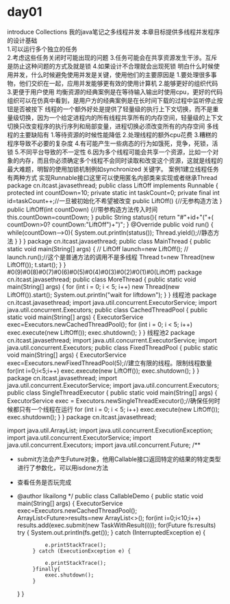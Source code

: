 # day01
introduce Collections 
我的java笔记之多线程并发
本章目标提供多线程并发程序的设计基础    
1.可以运行多个独立的任务  
2.考虑这些任务关闭时可能出现的问题
3.任务可能会在共享资源发生干涉。互斥是防止这种问题的方式及就是锁
4.如果设计不合理就会出现死锁
明白什么时候使用并发，什么时候避免使用并发是关键，使用他们的主要原因是
1.要处理很多事物，他们交织在一起，应用并发能够更有效的使用计算机
2.能够更好的组织代码
3.更便于用户使用
均衡资源的经典案例是在等待输入输出时使用cpu，更好的代码组织可以在仿真中看到，是用户方的经典案例是在长时间下载的过程中监听停止按钮是否被按下
线程的一个额外好处是提供了轻量级的执行上下文切换，而不是重量级切换，因为一个给定进程内的所有线程共享所有的内存空间，轻量级的上下文切换只改变程序的执行序列和局部变量，进程切换必须改变所有的内存空间
多线程的主要缺陷有
1.等待资源的时候性能降低
2.处理线程的额外cpu花费
3.糟糕的程序导致不必要的复杂度
4.有可能产生一些病态的行为如饿死，竞争，死锁，活锁
5.不同平台导致的不一定性
6.因为多个线程可能会共享一个资源，比如一个对象的内存，而且你必须确定多个线程不会同时读取和改变这个资源，这就是线程的最大难题，明智的使用加锁机制例如synchronized
关键字。
案例1建立线程任务有两种方式 实现Runnable接口这里可以使用匿名内部类来实现或者继承Thread
package cn.itcast.javasethread;
public class LiftOff implements Runnable {
    protected int countDown=10;
    private static int taskCount=0;
    private   final  int  id=taskCount++;//一旦被初始化不希望被改变
	public LiftOff() {//无参构造方法
	}
	public LiftOff(int countDown) {//带参构造方法传入时间
      this.countDown=countDown;
	}
	public String status(){
		return "#"+id+"("+( countDown>0? countDown:"LiftOff")+")";
	}
	@Override
	public void run() {
		while(countDown-->0){
			System.out.println(status());
			Thread.yield();//静态方法
		}
	}
}
package cn.itcast.javasethread;
public class MainThread {
	public static void main(String[] args) {
       // LiftOff  launch=new LiftOff();
       // launch.run();//这个是普通方法的调用不是多线程
        Thread t=new Thread(new LiftOff());
        t.start();
	}
}
#0(9)#0(8)#0(7)#0(6)#0(5)#0(4)#0(3)#0(2)#0(1)#0(LiftOff)
package cn.itcast.javasethread;
public class MoreThread {
	public static void main(String[] args) {
     for (int i = 0; i < 5; i++) 
		new Thread(new LiftOff()).start();
		System.out.println("wait for liftdown");
	}
}
线程池
package cn.itcast.javasethread;
import java.util.concurrent.ExecutorService;
import java.util.concurrent.Executors;
public class CachedThreadPool {
	public static void main(String[] args) {
		ExecutorService exec=Executors.newCachedThreadPool();
		for (int i = 0; i < 5; i++) 
			exec.execute(new LiftOff());
			exec.shutdown();
	}
}
线程池2
package cn.itcast.javasethread;
import java.util.concurrent.ExecutorService;
import java.util.concurrent.Executors;
public class FixedThreadPool {
	public static void main(String[] args) {
       ExecutorService exec=Executors.newFixedThreadPool(5);//建立有限的线程。限制线程数量
       for(int i=0;i<5;i++)
    	   exec.execute(new LiftOff());
           exec.shutdown();
	}
}
package cn.itcast.javasethread;
import java.util.concurrent.ExecutorService;
import java.util.concurrent.Executors;
public class SingleThreadExecutor {
	public static void main(String[] args) {
		ExecutorService exec = Executors.newSingleThreadExecutor();//确保任何时候都只有一个线程在运行
		for (int i = 0; i < 5; i++)
			exec.execute(new LiftOff());
		exec.shutdown();
	}
}
package cn.itcast.javasethread;

import java.util.ArrayList;
import java.util.concurrent.ExecutionException;
import java.util.concurrent.ExecutorService;
import java.util.concurrent.Executors;
import java.util.concurrent.Future;
/**
 * submit方法会产生Future对象，他用Callable接口返回特定的结果的特定类型进行了参数化，可以用isdone方法
 * 查看任务是否玩完成
 * @author likailong
 */
public class CallableDemo {
	public static void main(String[] args) {
		ExecutorService  exec=Executors.newCachedThreadPool();
		ArrayList<Future<String>>results=new ArrayList<>();
		for(int i=0;i<10;i++)
			results.add(exec.submit(new TaskWithResult(i)));
		for(Future<String> fs:results)
			try {
				System.out.println(fs.get());
			} catch (InterruptedException e) {
				
				e.printStackTrace();
			} catch (ExecutionException e) {
				
				e.printStackTrace();
			}finally{
				exec.shutdown();
			}
	}
}
